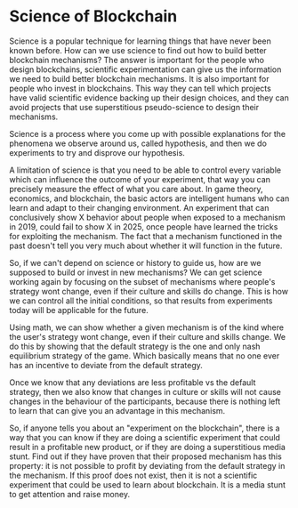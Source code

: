 Science of Blockchain
================

Science is a popular technique for learning things that have never been known before. How can we use science to find out how to build better blockchain mechanisms?
The answer is important for the people who design blockchains, scientific experimentation can give us the information we need to build better blockchain mechanisms.
It is also important for people who invest in blockchains. This way they can tell which projects have valid scientific evidence backing up their design choices, and they can avoid projects that use superstitious pseudo-science to design their mechanisms.

Science is a process where you come up with possible explanations for the phenomena we observe around us, called hypothesis, and then we do experiments to try and disprove our hypothesis. 

A limitation of science is that you need to be able to control every variable which can influence the outcome of your experiment, that way you can precisely measure the effect of what you care about. In game theory, economics, and blockchain, the basic actors are intelligent humans who can learn and adapt to their changing environment. An experiment that can conclusively show X behavior about people when exposed to a mechanism in 2019, could fail to show X in 2025, once people have learned the tricks for exploiting the mechanism. The fact that a mechanism functioned in the past doesn't tell you very much about whether it will function in the future.

So, if we can't depend on science or history to guide us, how are we supposed to build or invest in new mechanisms?
We can get science working again by focusing on the subset of mechanisms where people's strategy wont change, even if their culture and skills do change. This is how we can control all the initial conditions, so that results from experiments today will be applicable for the future.

Using math, we can show whether a given mechanism is of the kind where the user's strategy wont change, even if their culture and skills change. We do this by showing that the default strategy is the one and only nash equilibrium strategy of the game. Which basically means that no one ever has an incentive to deviate from the default strategy.

Once we know that any deviations are less profitable vs the default strategy, then we also know that changes in culture or skills will not cause changes in the behaviour of the participants, because there is nothing left to learn that can give you an advantage in this mechanism.


So, if anyone tells you about an "experiment on the blockchain", there is a way that you can know if they are doing a scientific experiment that could result in a profitable new product, or if they are doing a superstitious media stunt. Find out if they have proven that their proposed mechanism has this property: it is not possible to profit by deviating from the default strategy in the mechanism. If this proof does not exist, then it is not a scientific experiment that could be used to learn about blockchain. It is a media stunt to get attention and raise money.

